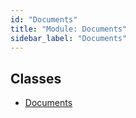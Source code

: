 ```yaml
---
id: "Documents"
title: "Module: Documents"
sidebar_label: "Documents"
---
```


## Classes

- [Documents](../../../../../../classes/API/Entities/Asset/Base/Documents/Documents.md)
